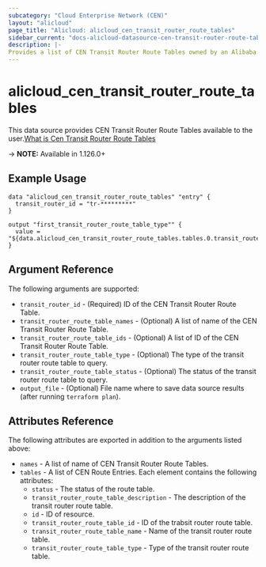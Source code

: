 ```yaml
---
subcategory: "Cloud Enterprise Network (CEN)"
layout: "alicloud"
page_title: "Alicloud: alicloud_cen_transit_router_route_tables"
sidebar_current: "docs-alicloud-datasource-cen-transit-router-route-tables"
description: |-
Provides a list of CEN Transit Router Route Tables owned by an Alibaba Cloud account.
---
```


# alicloud\_cen\_transit\_router\_route\_tables

This data source provides CEN Transit Router Route Tables available to the user.[What is Cen Transit Router Route Tables](https://help.aliyun.com/document_detail/261237.html)

-> **NOTE:** Available in 1.126.0+

## Example Usage

```
data "alicloud_cen_transit_router_route_tables" "entry" {
  transit_router_id = "tr-*********"
}

output "first_transit_router_route_table_type"" {
  value = "${data.alicloud_cen_transit_router_route_tables.tables.0.transit_router_route_table_type}"
}
```

## Argument Reference

The following arguments are supported:

* `transit_router_id` - (Required) ID of the CEN Transit Router Route Table.
* `transit_router_route_table_names` - (Optional) A list of name of the CEN Transit Router Route Table.  
* `transit_router_route_table_ids` - (Optional) A list of ID of the CEN Transit Router Route Table.
* `transit_router_route_table_type` - (Optional) The type of the transit router route table to query.
* `transit_router_route_table_status` - (Optional) The status of the transit router route table to query.
* `output_file` - (Optional) File name where to save data source results (after running `terraform plan`).

## Attributes Reference

The following attributes are exported in addition to the arguments listed above:

* `names` - A list of name of CEN Transit Router Route Tables.
* `tables` - A list of CEN Route Entries. Each element contains the following attributes:
    * `status` - The status of the route table.
    * `transit_router_route_table_description` - The description of the transit router route table.
    * `id` - ID of resource.
    * `transit_router_route_table_id` - ID of the trabsit router route table.
    * `transit_router_route_table_name` - Name of the transit router route table.  
    * `transit_router_route_table_type` - Type of the transit router route table.
